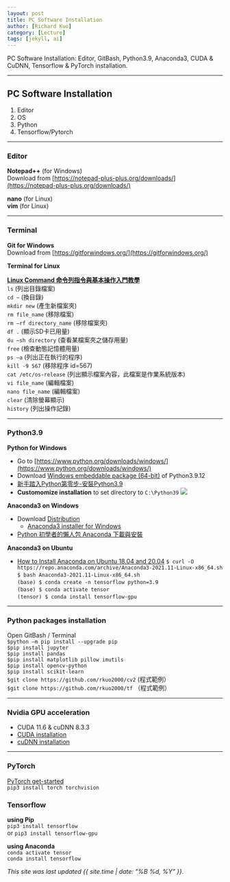 ```yaml
---
layout: post
title: PC Software Installation
author: [Richard Kuo]
category: [Lecture]
tags: [jekyll, ai]
---
```


PC Software Installation: Editor, GitBash, Python3.9, Anaconda3, CUDA & CuDNN, Tensorflow & PyTorch installation. 

---
## PC Software Installation
1. Editor
2. OS
3. Python
4. Tensorflow/Pytorch

---
### Editor
**Notepad++** (for Windows)<br>
Download from [https://notepad-plus-plus.org/downloads/](https://notepad-plus-plus.org/downloads/)

**nano** (for Linux)<br>
**vim** (for Linux)<br>

---
### Terminal
**Git for Windows**<br>
Download from [https://gitforwindows.org/](https://gitforwindows.org/)

**Terminal for Linux**<br>

**[Linux Command 命令列指令與基本操作入門教學](https://blog.techbridge.cc/2017/12/23/linux-commnd-line-tutorial/)**<br>
`ls` (列出目錄檔案)<br>
`cd ~` (換目錄)<br>
`mkdir new` (產生新檔案夾)<br>
`rm file_name` (移除檔案)<br>
`rm –rf directory_name` (移除檔案夾)<br>
`df .` (顯示SD卡已用量)<br>
`du –sh directory` (查看某檔案夾之儲存用量)<br>
`free` (檢查動態記憶體用量)<br>
`ps –a`   (列出正在執行的程序)<br>
`kill -9 567`  (移除程序 id=567)<br>
`cat /etc/os-release` (列出顯示檔案內容，此檔案是作業系統版本)<br>
`vi file_name` (編輯檔案)<br>
`nano file_name` (編輯檔案)<br>
`clear` (清除螢幕顯示)<br>
`history` (列出操作記錄)<br>

---
### Python3.9
**Python for Windows**<br>
* Go to [https://www.python.org/downloads/windows/](https://www.python.org/downloads/windows/)
* Download [Windows embeddable package (64-bit)](https://www.python.org/ftp/python/3.9.12/python-3.9.12-embed-amd64.zip) of Python3.9.12
* [新手踏入Python第零步-安裝Python3.9](https://www.codingspace.school/blog/2021-04-07)
* **Customomize installation** to set directory to `C:\Python39`
![](https://www.codingspace.school/static/blog/img/content/2021-04-07/vzR7KLP.webp)

**Anaconda3 on Windows**<br>
* Download [Distribution](https://www.anaconda.com/products/distribution)
  - [Anaconda3 installer for Windows](https://docs.anaconda.com/anaconda/install/hashes/win-3-64/)
* [Python 初學者的懶人包 Anaconda 下載與安裝](https://walker-a.com/archives/6260)<br>

**Anaconda3 on Ubuntu**<br>
* [How to Install Anaconda on Ubuntu 18.04 and 20.04](https://phoenixnap.com/kb/how-to-install-anaconda-ubuntu-18-04-or-20-04)
`$ curl -O https://repo.anaconda.com/archive/Anaconda3-2021.11-Linux-x86_64.sh`<br>
`$ bash Anaconda3-2021.11-Linux-x86_64.sh`<br>
`(base) $ conda create -n tensorflow python=3.9`<br>
`(base) $ conda activate tensor`<br>
`(tensor) $ conda install tensorflow-gpu`<br>

---
### Python packages installation
Open GitBash / Terminal<br>
`$python –m pip install --upgrade pip`<br>
`$pip install jupyter`<br>
`$pip install pandas`<br>
`$pip install matplotlib pillow imutils`<br>
`$pip install opencv-python`<br>
`$pip install scikit-learn`<br>
`$git clone https://github.com/rkuo2000/cv2` (程式範例）<br>
`$git clone https://github.com/rkuo2000/tf` （程式範例）<br>

---
### Nvidia GPU acceleration
* CUDA 11.6 & cuDNN 8.3.3
* [CUDA installation](https://docs.nvidia.com/cuda/cuda-installation-guide-microsoft-windows/index.html)
* [cuDNN installation](https://docs.nvidia.com/deeplearning/cudnn/install-guide/index.html)

---
### PyTorch
[PyTorch get-started](https://pytorch.org/get-started/locally/)<br>
`pip3 install torch torchvision`<br>

### Tensorflow
**using Pip**<br>
`pip3 install tensorflow`<br>
or
`pip3 install tensorflow-gpu`<br>

**using Anaconda**<br>
`conda activate tensor`<br>
`conda install tensorflow`<br>


*This site was last updated {{ site.time | date: "%B %d, %Y" }}.*

